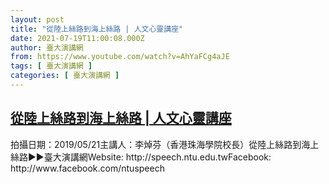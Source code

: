 ```yaml
---
layout: post
title: "從陸上絲路到海上絲路 | 人文心靈講座"
date: 2021-07-19T11:00:08.000Z
author: 臺大演講網
from: https://www.youtube.com/watch?v=AhYaFCg4aJE
tags: [ 臺大演講網 ]
categories: [ 臺大演講網 ]
---
```

<!--1626692408000-->
[從陸上絲路到海上絲路 | 人文心靈講座](https://www.youtube.com/watch?v=AhYaFCg4aJE)
------

<div>
拍攝日期：2019/05/21主講人：李焯芬（香港珠海學院校長）從陸上絲路到海上絲路►►臺大演講網Website: http://speech.ntu.edu.twFacebook: http://www.facebook.com/ntuspeech
</div>
